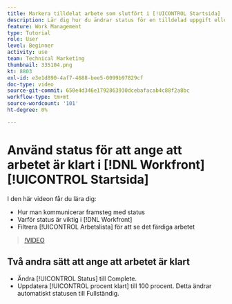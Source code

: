 ```yaml
---
title: Markera tilldelat arbete som slutfört i [!UICONTROL Startsida]
description: Lär dig hur du ändrar status för en tilldelad uppgift eller ett tilldelat problem för att ange att den är slutförd via [!UICONTROL Arbetslista]. Filtrera sedan listan så att endast slutfört arbete visas.
feature: Work Management
type: Tutorial
role: User
level: Beginner
activity: use
team: Technical Marketing
thumbnail: 335104.png
kt: 8803
exl-id: e3e1d890-4af7-4688-bee5-0099b97829cf
doc-type: video
source-git-commit: 650e4d346e1792863930dcebafacab4c88f2a8bc
workflow-type: tm+mt
source-wordcount: '101'
ht-degree: 0%

---
```


# Använd status för att ange att arbetet är klart i [!DNL Workfront] [!UICONTROL Startsida]

I den här videon får du lära dig:

* Hur man kommunicerar framsteg med status
* Varför status är viktig i [!DNL  Workfront]
* Filtrera [!UICONTROL Arbetslista] för att se det färdiga arbetet

>[!VIDEO](https://video.tv.adobe.com/v/335104/?quality=12&learn=on)


## Två andra sätt att ange att arbetet är klart

* Ändra [!UICONTROL Status] till Complete.
* Uppdatera [!UICONTROL procent klart] till 100 procent. Detta ändrar automatiskt statusen till Fullständig.

<!---
learn more URLs
--->
